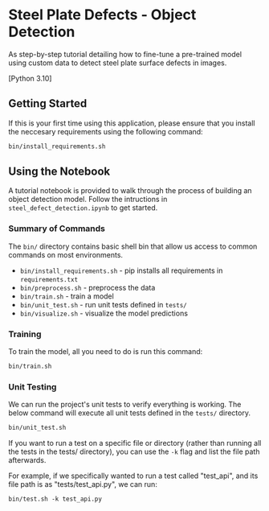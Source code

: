 <h1> Steel Plate Defects - Object Detection</h1>

As step-by-step tutorial detailing how to fine-tune a pre-trained model using custom data to detect steel plate surface defects in images.

[Python 3.10]

## Getting Started

If this is your first time using this application, please ensure that you install the neccesary requirements using the following command:

```sh
bin/install_requirements.sh
```

## Using the Notebook

A tutorial notebook is provided to walk through the process of building an object detection model. Follow the intructions in `steel_defect_detection.ipynb` to get started.

### Summary of Commands

The `bin/` directory contains basic shell bin that allow us access to common commands on most
environments.

- `bin/install_requirements.sh` - pip installs all requirements in `requirements.txt`
- `bin/preprocess.sh` - preprocess the data
- `bin/train.sh` - train a model
- `bin/unit_test.sh` - run unit tests defined in `tests/`
- `bin/visualize.sh` - visualize the model predictions

### Training

To train the model, all you need to do is run this command:

```sh
bin/train.sh
```

### Unit Testing

We can run the project's unit tests to verify everything is
working. The below command will execute all unit tests defined in the `tests/` directory.

```sh
bin/unit_test.sh
```

If you want to run a test on a specific file or directory (rather than running all the tests in
the tests/ directory), you can use the `-k` flag and list the file path afterwards.

For example, if we specifically wanted to run a test called "test_api", and its file path is as
"tests/test_api.py", we can run:

```shell script
bin/test.sh -k test_api.py
```
